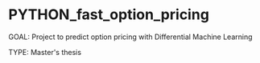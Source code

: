 # PYTHON_fast_option_pricing

GOAL: Project to predict option pricing with Differential Machine Learning

TYPE: Master's thesis
